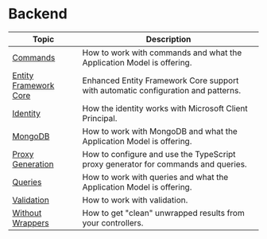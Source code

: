 # Backend

| Topic | Description |
| ------- | ----------- |
| [Commands](./commands/) | How to work with commands and what the Application Model is offering. |
| [Entity Framework Core](./entity-framework/) | Enhanced Entity Framework Core support with automatic configuration and patterns. |
| [Identity](./identity.md) | How the identity works with Microsoft Client Principal. |
| [MongoDB](./mongodb.md) | How to work with MongoDB and what the Application Model is offering. |
| [Proxy Generation](./proxy-generation.md) | How to configure and use the TypeScript proxy generator for commands and queries. |
| [Queries](./queries/) | How to work with queries and what the Application Model is offering. |
| [Validation](./validation.md) | How to work with validation. |
| [Without Wrappers](./without-wrappers.md) | How to get "clean" unwrapped results from your controllers. |
